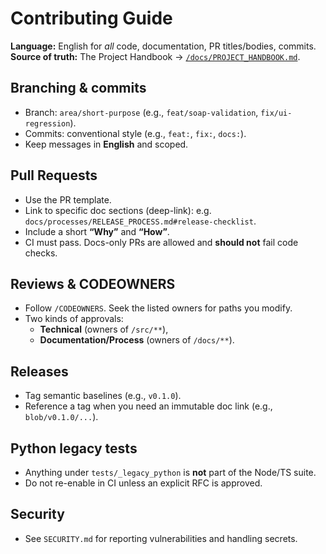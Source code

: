 # Contributing Guide

**Language:** English for *all* code, documentation, PR titles/bodies, commits.  
**Source of truth:** The Project Handbook → [`/docs/PROJECT_HANDBOOK.md`](docs/PROJECT_HANDBOOK.md).

## Branching & commits
- Branch: `area/short-purpose` (e.g., `feat/soap-validation`, `fix/ui-regression`).
- Commits: conventional style (e.g., `feat:`, `fix:`, `docs:`).
- Keep messages in **English** and scoped.

## Pull Requests
- Use the PR template.
- Link to specific doc sections (deep-link): e.g. `docs/processes/RELEASE_PROCESS.md#release-checklist`.
- Include a short **“Why”** and **“How”**.
- CI must pass. Docs-only PRs are allowed and **should not** fail code checks.

## Reviews & CODEOWNERS
- Follow `/CODEOWNERS`. Seek the listed owners for paths you modify.
- Two kinds of approvals:
  - **Technical** (owners of `/src/**`),
  - **Documentation/Process** (owners of `/docs/**`).

## Releases
- Tag semantic baselines (e.g., `v0.1.0`).
- Reference a tag when you need an immutable doc link (e.g., `blob/v0.1.0/...`).

## Python legacy tests
- Anything under `tests/_legacy_python` is **not** part of the Node/TS suite.
- Do not re-enable in CI unless an explicit RFC is approved.

## Security
- See `SECURITY.md` for reporting vulnerabilities and handling secrets.
